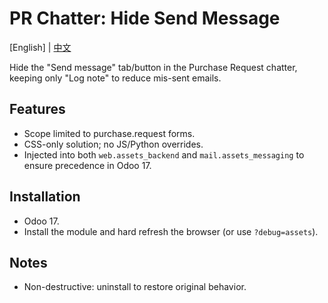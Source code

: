 # PR Chatter: Hide Send Message

[English] | [中文](README.zh.md)

Hide the "Send message" tab/button in the Purchase Request chatter, keeping only "Log note" to reduce mis-sent emails.

## Features
- Scope limited to purchase.request forms.
- CSS-only solution; no JS/Python overrides.
- Injected into both `web.assets_backend` and `mail.assets_messaging` to ensure precedence in Odoo 17.

## Installation
- Odoo 17.
- Install the module and hard refresh the browser (or use `?debug=assets`).

## Notes
- Non-destructive: uninstall to restore original behavior.

